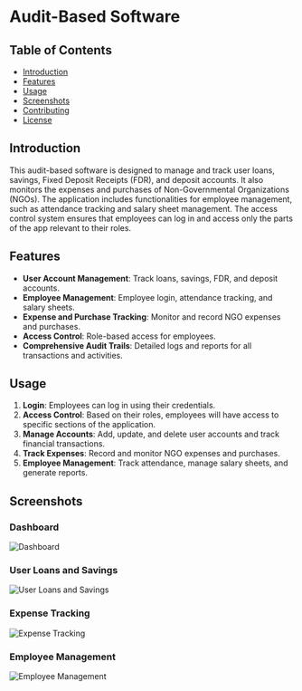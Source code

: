 # Audit-Based Software

## Table of Contents
- [Introduction](#introduction)
- [Features](#features)
- [Usage](#usage)
- [Screenshots](#screenshots)
- [Contributing](#contributing)
- [License](#license)

## Introduction
This audit-based software is designed to manage and track user loans, savings, Fixed Deposit Receipts (FDR), and deposit accounts. It also monitors the expenses and purchases of Non-Governmental Organizations (NGOs). The application includes functionalities for employee management, such as attendance tracking and salary sheet management. The access control system ensures that employees can log in and access only the parts of the app relevant to their roles.

## Features
- **User Account Management**: Track loans, savings, FDR, and deposit accounts.
- **Employee Management**: Employee login, attendance tracking, and salary sheets.
- **Expense and Purchase Tracking**: Monitor and record NGO expenses and purchases.
- **Access Control**: Role-based access for employees.
- **Comprehensive Audit Trails**: Detailed logs and reports for all transactions and activities.



## Usage
1. **Login**: Employees can log in using their credentials.
2. **Access Control**: Based on their roles, employees will have access to specific sections of the application.
3. **Manage Accounts**: Add, update, and delete user accounts and track financial transactions.
4. **Track Expenses**: Record and monitor NGO expenses and purchases.
5. **Employee Management**: Track attendance, manage salary sheets, and generate reports.

## Screenshots
### Dashboard
![Dashboard]([https://ibb.co/W0Rdt72](https://i.ibb.co/dtH3gX5/Screenshot-2024-06-10-130726.png))

### User Loans and Savings
![User Loans and Savings]([https://ibb.co/1ZVGmk4](https://i.ibb.co/7vct1q0/Screenshot-2024-06-10-130424.png))

### Expense Tracking
![Expense Tracking](https://ibb.co/z7dSG02)

### Employee Management
![Employee Management](https://ibb.co/KFpm485)


